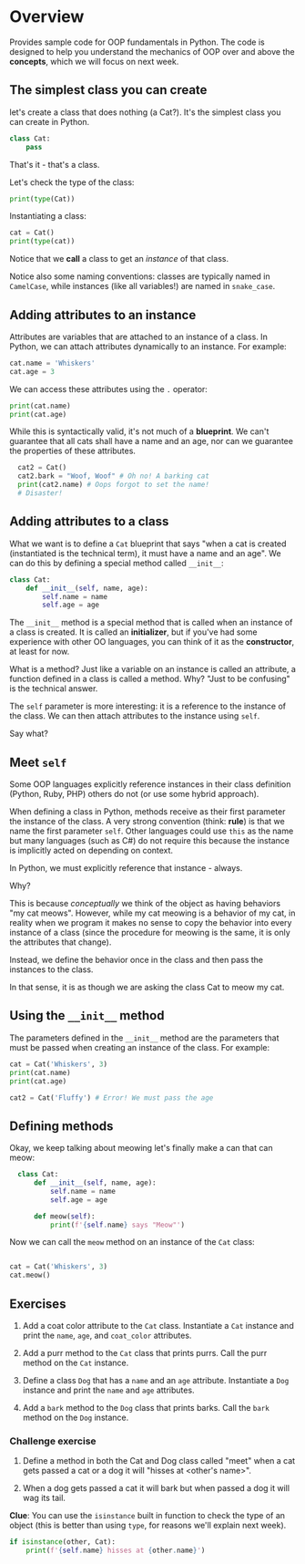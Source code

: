 # Overview

Provides sample code for OOP fundamentals in Python. The code is designed to help you understand the mechanics of OOP over and above the **concepts**, which we will focus on next week.

## The simplest class you can create

let's create a class that does nothing (a Cat?). It's the simplest class you can create in Python.

```python
class Cat:
    pass
```

That's it - that's a class.

Let's check the type of the class:

```python
print(type(Cat))
```

Instantiating a class:

```python
cat = Cat()
print(type(cat))
```

Notice that we **call** a class to get an _instance_ of that class.

Notice also some naming conventions: classes are typically named in `CamelCase`, while instances (like all variables!) are named in `snake_case`.

## Adding attributes to an instance

Attributes are variables that are attached to an instance of a class. In Python, we can attach attributes dynamically to an instance. For example:

```python
cat.name = 'Whiskers'
cat.age = 3
```

We can access these attributes using the `.` operator:

```python
print(cat.name)
print(cat.age)
```

While this is syntactically valid, it's not much of a **blueprint**. We can't guarantee that all cats shall have a name and an age, nor can we guarantee the properties of these attributes.

```python
  cat2 = Cat()
  cat2.bark = "Woof, Woof" # Oh no! A barking cat
  print(cat2.name) # Oops forgot to set the name!
  # Disaster!
```

## Adding attributes to a class

What we want is to define a `Cat` blueprint that says "when a cat is created (instantiated is the technical term), it must have a name and an age". We can do this by defining a special method called `__init__`:

```python
class Cat:
    def __init__(self, name, age):
        self.name = name
        self.age = age
```

The `__init__` method is a special method that is called when an instance of a class is created. It is called an **initializer**, but if you've had some experience with other OO languages, you can think of it as the **constructor**, at least for now.

What is a method? Just like a variable on an instance is called an attribute, a function defined in a class is called a method. Why? "Just to be confusing" is the technical answer.

The `self` parameter is more interesting: it is a reference to the instance of the class. We can then attach attributes to the instance using `self`.

Say what?

## Meet `self`

Some OOP languages explicitly reference instances in their class definition (Python, Ruby, PHP) others do not (or use some hybrid approach).

When defining a class in Python, methods receive as their first parameter the instance of the class. A very strong convention (think: **rule**) is that we name the first parameter `self`. Other languages could use `this` as the name but many languages (such as C#) do not require this because the instance is implicitly acted on depending on context.

In Python, we must explicitly reference that instance - always.

Why?

This is because _conceptually_ we think of the object as having behaviors "my cat meows". However, while my cat meowing is a behavior of my cat, in reality when we program it makes no sense to copy the behavior into every instance of a class (since the procedure for meowing is the same, it is only the attributes that change).

Instead, we define the behavior once in the class and then pass the instances to the class.

In that sense, it is as though we are asking the class Cat to meow my cat.

## Using the `__init__` method

The parameters defined in the `__init__` method are the parameters that must be passed when creating an instance of the class. For example:

```python
cat = Cat('Whiskers', 3)
print(cat.name)
print(cat.age)

cat2 = Cat('Fluffy') # Error! We must pass the age
```

## Defining methods

Okay, we keep talking about meowing let's finally make a can that can meow:

```python
  class Cat:
      def __init__(self, name, age):
          self.name = name
          self.age = age

      def meow(self):
          print(f'{self.name} says "Meow"')
```

Now we can call the `meow` method on an instance of the `Cat` class:

```python

cat = Cat('Whiskers', 3)
cat.meow()
```

## Exercises

1. Add a coat color attribute to the `Cat` class. Instantiate a `Cat` instance and print the `name`, `age`, and `coat_color` attributes.

2. Add a purr method to the `Cat` class that prints <name> purrs. Call the purr method on the `Cat` instance.

3. Define a class `Dog` that has a `name` and an `age` attribute. Instantiate a `Dog` instance and print the `name` and `age` attributes.

4. Add a `bark` method to the `Dog` class that prints <name> barks. Call the `bark` method on the `Dog` instance.

### Challenge exercise

1. Define a method in both the Cat and Dog class called "meet" when a cat gets passed a cat or a dog it will "hisses at <other's name>".

2. When a dog gets passed a cat it will bark but when passed a dog it will wag its tail.

**Clue**: You can use the `isinstance` built in function to check the type of an object (this is better than using `type`, for reasons we'll explain next week).

```python
if isinstance(other, Cat):
    print(f'{self.name} hisses at {other.name}')
```

